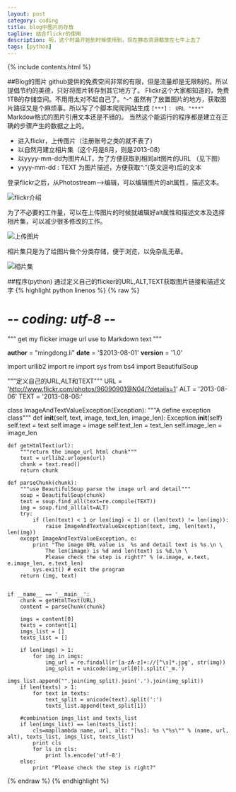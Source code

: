 ```yaml
---
layout: post
category: coding
title: blog中图片的存放
tagline: 结合flickr的使用
description: 呃，这个时最开始到时候使用到，现在静态资源都放在七牛上去了
tags: [python]
---
```


{% include contents.html %}

##Blog的图片
github提供的免费空间非常的有限，但是流量却是无限制的。所以提倡节约的美德，只好将图片转存到其它地方了。
Flickr这个大家都知道的，免费1TB的存储空间。不用用太对不起自己了。^-^
虽然有了放置图片的地方，获取图片路径又是个麻烦事。所以写了个脚本爬爬网站生成 `[***]： URL "***"` Markdow格式的图片引用文本还是不错的。
当然这个能运行的程序都是建立在正确的步骤产生的数据之上的。
 * 进入flickr，上传图片（注册账号之类的就不表了）
 * 以自然月建立相片集（这个月是8月，则是2013-08）
 * 以yyyy-mm-dd为图片ALT，为了方便获取到相同alt图片的URL （见下图）
 * yyyy-mm-dd : TEXT 为图片描述，方便获取“:”(英文逗号)后的文本

登录flickr之后，从Photostream-->编辑，可以编辑图片的alt属性，描述文本。

![flickr介绍][flickr介绍]

为了不必要的工作量，可以在上传图片的时候就编辑好alt属性和描述文本及选择相片集，可以减少很多修改的工作。

![上传图片](http://farm4.staticflickr.com/3713/9441890681_a1e76a3b82.jpg)

相片集只是为了给图片做个分类存储，便于浏览，以免杂乱无章。

![相片集][相片集]

##程序(python)
通过定义自己的flicker的URL,ALT,TEXT获取图片链接和描述文字
{% highlight python linenos %}
{% raw %}
# -*- coding: utf-8 -*-
"""
get my flicker image url use to Markdown text
"""

__author__ = "mingdong.li"
__date__ = '$2013-08-01'
__version__ = '1.0'

import urllib2
import re
import sys
from bs4 import BeautifulSoup

"""定义自己的URL,ALT和TEXT"""
URL = 'http://www.flickr.com/photos/96090901@N04/?details=1'
ALT = '2013-08-06'
TEXT = '2013-08-06:'

class ImageAndTextValueException(Exception):
    """A define exception class"""
    def __init__(self, text, image, text_len, image_len):
        Exception.__init__(self)
        self.text = text
        self.image = image
        self.text_len = text_len
            self.image_len = image_len

    def getHtmlText(url):
        """return the image_url html chunk"""
        text = urllib2.urlopen(url)
        chunk = text.read()
        return chunk

    def parseChunk(chunk):
        """use BeautifulSoup parse the image url and detail"""
        soup = BeautifulSoup(chunk)
        text = soup.find_all(text=re.compile(TEXT))
        img = soup.find_all(alt=ALT)
        try:
            if (len(text) < 1 or len(img) < 1) or (len(text) != len(img)):
                raise ImageAndTextValueException(text, img, len(text), len(img))
        except ImageAndTextValueException, e:
            print "The image URL value is  %s and detail text is %s.\n \
                The len(image) is %d and len(text) is %d.\n \
                Please check the step is right?" % (e.image, e.text, e.image_len, e.text_len)
            sys.exit() # exit the program
        return (img, text)


    if __name__ == '__main__':
        chunk = getHtmlText(URL)
        content = parseChunk(chunk)

        imgs = content[0]
        texts = content[1]
        imgs_list = []
        texts_list = []

        if len(imgs) > 1:
            for img in imgs:
                img_url = re.findall(r'[a-zA-z]+://[^\s]*.jpg', str(img))
                img_split = unicode(img_url[0]).split('_m.')
                imgs_list.append("".join(img_split).join('.').join(img_split))
        if len(texts) > 1:
            for text in texts:
                text_split = unicode(text).split(':')
                texts_list.append(text_split[1])

        #combination imgs_list and texts_list
        if len(imgs_list) == len(texts_list):
            cls=map(lambda name, url, alt: "[%s]: %s \"%s\"" % (name, url, alt), texts_list, imgs_list, texts_list)
            print cls
            for ls in cls:
                print ls.encode('utf-8')
        else:
            print "Please check the step is right?"
{% endraw %}
{% endhighlight %}

[flickr介绍]: http://farm4.staticflickr.com/3690/9444632396_ce292439f9.jpg "flickr介绍"
[上传图片]: http://farm4.staticflickr.com/3713/9441890681_a1e76a3b82.jpg "上传图片"
[相片集]: http://farm3.staticflickr.com/2842/9444652780_292192a42c.jpg "相片集"
